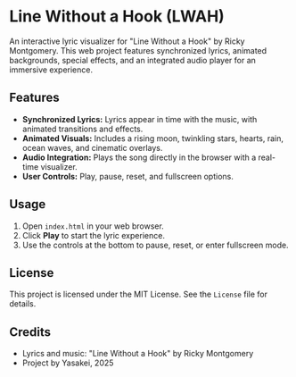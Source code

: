 
# Line Without a Hook (LWAH)

An interactive lyric visualizer for "Line Without a Hook" by Ricky Montgomery. This web project features synchronized lyrics, animated backgrounds, special effects, and an integrated audio player for an immersive experience.

## Features
- **Synchronized Lyrics:** Lyrics appear in time with the music, with animated transitions and effects.
- **Animated Visuals:** Includes a rising moon, twinkling stars, hearts, rain, ocean waves, and cinematic overlays.
- **Audio Integration:** Plays the song directly in the browser with a real-time visualizer.
- **User Controls:** Play, pause, reset, and fullscreen options.

## Usage
1. Open `index.html` in your web browser.
2. Click **Play** to start the lyric experience.
3. Use the controls at the bottom to pause, reset, or enter fullscreen mode.

## License
This project is licensed under the MIT License. See the `License` file for details.

## Credits
- Lyrics and music: "Line Without a Hook" by Ricky Montgomery
- Project by Yasakei, 2025
